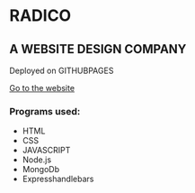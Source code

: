 # RADICO


## A WEBSITE DESIGN COMPANY 

Deployed on GITHUBPAGES

[Go to the website ]( https://roypa123.github.io/ron)

### Programs used:
- HTML
- CSS
- JAVASCRIPT
- Node.js
- MongoDb
- Expresshandlebars

